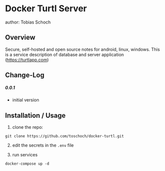 Docker Turtl Server
===============================
author: Tobias Schoch

Overview
--------

Secure, self-hosted and open source notes for android, linux, windows. This is a service description of database and server application (https://turtlapp.com)


Change-Log
----------
##### 0.0.1
* initial version


Installation / Usage
--------------------
1. clone the repo:
```
git clone https://github.com/toschoch/docker-turtl.git
```

2. edit the secrets in the `.env` file

3. run services
```
docker-compose up -d
```